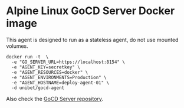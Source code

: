 # Alpine Linux GoCD Server Docker image

This agent is designed to run as a stateless agent, do not use mounted volumes.

```
docker run -t  \
  -e "GO_SERVER_URL=https://localhost:8154" \
  -e "AGENT_KEY=secretkey" \
  -e "AGENT_RESOURCES=docker" \
  -e "AGENT_ENVIRONMENTS=Production" \
  -e "AGENT_HOSTNAME=deploy-agent-01" \
  -d unibet/gocd-agent
```

Also check the [GoCD Server repository](https://github.com/unibet/docker-gocd-server).
